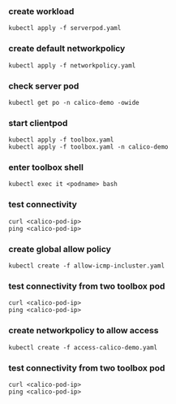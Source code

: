 ### create workload
```
kubectl apply -f serverpod.yaml
```
### create default networkpolicy
```
kubectl apply -f networkpolicy.yaml
```
### check server pod
```
kubectl get po -n calico-demo -owide
```
### start clientpod
```
kubectl apply -f toolbox.yaml
kubectl apply -f toolbox.yaml -n calico-demo
```
### enter toolbox shell
```
kubectl exec it <podname> bash
```
### test connectivity
```
curl <calico-pod-ip>
ping <calico-pod-ip>
```
### create global allow policy
```
kubectl create -f allow-icmp-incluster.yaml
```
### test connectivity from two toolbox pod
```
curl <calico-pod-ip>
ping <calico-pod-ip>
```
### create networkpolicy to allow access
```
kubectl create -f access-calico-demo.yaml
```
### test connectivity from two toolbox pod
```
curl <calico-pod-ip>
ping <calico-pod-ip>
```